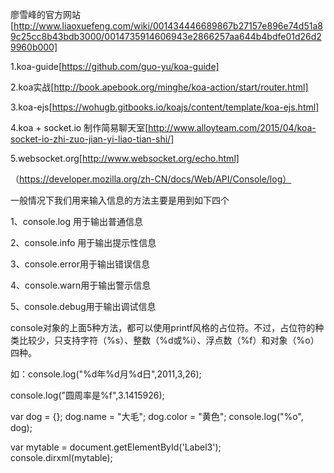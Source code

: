 廖雪峰的官方网站[http://www.liaoxuefeng.com/wiki/001434446689867b27157e896e74d51a89c25cc8b43bdb3000/0014735914606943e2866257aa644b4bdfe01d26d29960b000]

1.koa-guide[https://github.com/guo-yu/koa-guide]

2.koa实战[http://book.apebook.org/minghe/koa-action/start/router.html]

3.koa-ejs[https://wohugb.gitbooks.io/koajs/content/template/koa-ejs.html]

4.koa + socket.io 制作简易聊天室[http://www.alloyteam.com/2015/04/koa-socket-io-zhi-zuo-jian-yi-liao-tian-shi/]

5.websocket.org[http://www.websocket.org/echo.html]

（https://developer.mozilla.org/zh-CN/docs/Web/API/Console/log）

一般情况下我们用来输入信息的方法主要是用到如下四个

1、console.log 用于输出普通信息

2、console.info 用于输出提示性信息

3、console.error用于输出错误信息

4、console.warn用于输出警示信息

5、console.debug用于输出调试信息

console对象的上面5种方法，都可以使用printf风格的占位符。不过，占位符的种类比较少，只支持字符（%s）、整数（%d或%i）、浮点数（%f）和对象（%o）四种。

如：console.log("%d年%d月%d日",2011,3,26);

console.log("圆周率是%f",3.1415926);

var dog = {}; dog.name = "大毛"; dog.color = "黄色"; console.log("%o", dog);

var mytable = document.getElementById('Label3'); console.dirxml(mytable);